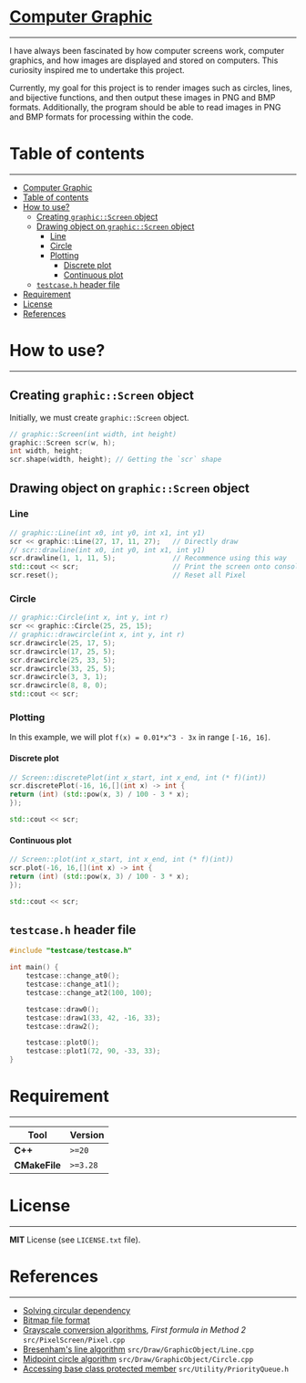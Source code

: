 [Computer Graphic](https://github.com/nguyenpanda/ComputerGraphic)
======================
---
I have always been fascinated by how computer screens work,
computer graphics, and how images are displayed and stored on computers.
This curiosity inspired me to undertake this project.

Currently, my goal for this project is to render images such as circles, lines, and bijective functions,
and then output these images in PNG and BMP formats.
Additionally, the program should be able to read images in PNG and BMP formats for processing within the code.

# Table of contents

---

<!-- TOC -->
* [Computer Graphic](#computer-graphic)
* [Table of contents](#table-of-contents)
* [How to use?](#how-to-use)
  * [Creating `graphic::Screen` object](#creating-graphicscreen-object)
  * [Drawing object on `graphic::Screen` object](#drawing-object-on-graphicscreen-object)
    * [Line](#line)
    * [Circle](#circle)
    * [Plotting](#plotting)
      * [Discrete plot](#discrete-plot)
      * [Continuous plot](#continuous-plot)
  * [`testcase.h` header file](#testcaseh-header-file)
* [Requirement](#requirement)
* [License](#license)
* [References](#references)
<!-- TOC -->

# How to use?

---

## Creating `graphic::Screen` object

Initially, we must create `graphic::Screen` object.

```C++
// graphic::Screen(int width, int height)
graphic::Screen scr(w, h);
int width, height;
scr.shape(width, height); // Getting the `scr` shape
```

## Drawing object on `graphic::Screen` object

### Line

```C++
// graphic::Line(int x0, int y0, int x1, int y1)
scr << graphic::Line(27, 17, 11, 27);   // Directly draw
// scr::drawline(int x0, int y0, int x1, int y1)
scr.drawline(1, 1, 11, 5);              // Recommence using this way
std::cout << scr;                       // Print the screen onto console/terminal
scr.reset();                            // Reset all Pixel
```

### Circle

```C++
// graphic::Circle(int x, int y, int r)
scr << graphic::Circle(25, 25, 15);
// graphic::drawcircle(int x, int y, int r)
scr.drawcircle(25, 17, 5);
scr.drawcircle(17, 25, 5);
scr.drawcircle(25, 33, 5);
scr.drawcircle(33, 25, 5);
scr.drawcircle(3, 3, 1);
scr.drawcircle(8, 8, 0);
std::cout << scr;
```

### Plotting

In this example, we will plot `f(x) = 0.01*x^3 - 3x` in range `[-16, 16]`.

#### Discrete plot

```C++
// Screen::discretePlot(int x_start, int x_end, int (* f)(int))
scr.discretePlot(-16, 16,[](int x) -> int {
return (int) (std::pow(x, 3) / 100 - 3 * x);
});

std::cout << scr;
```

#### Continuous plot

```C++
// Screen::plot(int x_start, int x_end, int (* f)(int))
scr.plot(-16, 16,[](int x) -> int {
return (int) (std::pow(x, 3) / 100 - 3 * x);
});

std::cout << scr;
```

## `testcase.h` header file

```C++
#include "testcase/testcase.h"

int main() {
    testcase::change_at0();
    testcase::change_at1();
    testcase::change_at2(100, 100);

    testcase::draw0();
    testcase::draw1(33, 42, -16, 33);
    testcase::draw2();

    testcase::plot0();
    testcase::plot1(72, 90, -33, 33);
}

```

# Requirement

---

| **Tool**      | **Version** |
|---------------|-------------|
| **C++**       | `>=20`      |
| **CMakeFile** | `>=3.28`    |

# License

---
**MIT** License (see `LICENSE.txt` file).

# References

---

- [Solving circular dependency][1]
- [Bitmap file format][2]
- [Grayscale conversion algorithms][3], _First formula in Method 2_ `src/PixelScreen/Pixel.cpp`
- [Bresenham's line algorithm][4] `src/Draw/GraphicObject/Line.cpp`
- [Midpoint circle algorithm][5] `src/Draw/GraphicObject/Circle.cpp`
- [Accessing base class protected member][6] `src/Utility/PriorityQueue.h`

[1]: https://cplusplus.com/articles/Gw6AC542/ "Solving circular dependency"

[2]: https://en.wikipedia.org/wiki/BMP_file_format "Bitmap file format"

[3]: https://tannerhelland.com/2011/10/01/grayscale-image-algorithm-vb6.html "Method 2"

[4]: https://en.wikipedia.org/wiki/Bresenham%27s_line_algorithm "Line algorithm"

[5]: https://en.wikipedia.org/wiki/Midpoint_circle_algorithm "Midpoint circle algorithm"

[6]: https://stackoverflow.com/questions/69012795/accessing-a-base-class-member-with-accessing-priority-queue-container "Accessing protected attribute"
